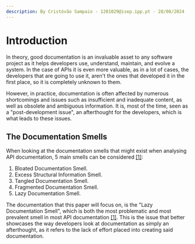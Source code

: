 ```yaml
---
description: By Cristóvão Sampaio - 1201029@isep.ipp.pt - 28/08/2024
---
```


# Introduction

In theory, good documentation is an invaluable asset to any software project as it helps developers use, understand, maintain, and evolve a system. In the case of APIs it is even more valuable, as in a lot of cases, the developers that are going to use it, aren't the ones that developed it in the first place, so it is completely unknown to them.&#x20;

However, in practice, documentation is often affected by numerous shortcomings and issues such as insufficient and inadequate content, as well as obsolete and ambiguous information. It is, most of the time, seen as a "post-development issue", an afterthought for the developers, which is what leads to these issues.

## The Documentation Smells

When looking at the documentation smells that might exist when analysing API documentation, 5 main smells can be considered [\[1\]](references.md):&#x20;

1. Bloated Documentation Smell.&#x20;
2. Excess Structural Information Smell.
3. Tangled Documentation Smell.&#x20;
4. Fragmented Documentation Smell.&#x20;
5. Lazy Documentation Smell.

The documentation that this paper will focus on, is the "Lazy Documentation Smell", which is both the most problematic and most prevalent smell in most API documentation [\[1\]](references.md). This is the issue that better showcases the way developers look at documentation as simply an afterthought, as it refers to the lack of effort placed into creating said documentation.
